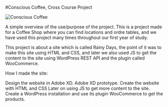 #Conscious Coffee, Cross Course Project


![Conscious Coffee ](https://user-images.githubusercontent.com/91637854/207985355-02f6df96-41b7-4b99-9b5c-79f489504443.png)


A simple overview of the use/purpose of the project. This is a project made for a Coffee Shop where you can find locations and ordre tables, and we have used this project many times throughout our first year of study.


This project is about a site which is called Rainy Days, the point of it was to make this site using HTML and CSS, and later we also used JS to get the content to the site using WordPress REST API and the plugin called WooCommerce.

How I made the site:

Design the website in Adobe XD.
Adobe XD prototype.
Create the website with HTML and CSS
Later on using JS to get more content to the site.
Create a WordPress installation and use its plugin WooCommerce to get the products.
